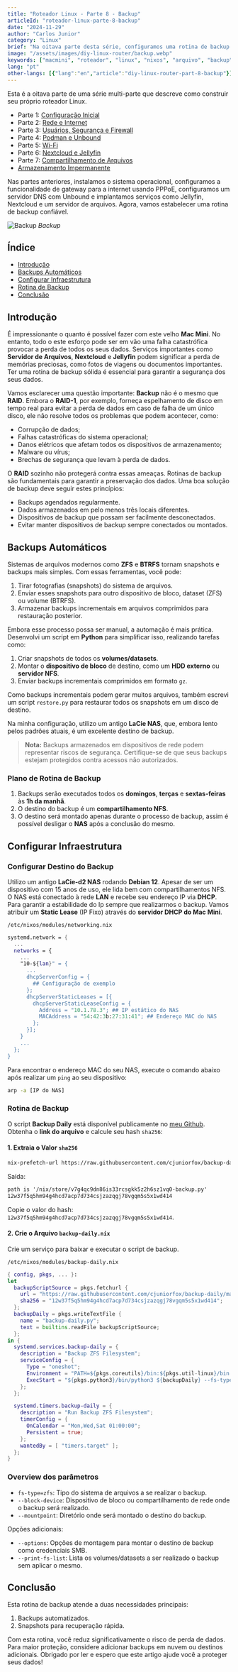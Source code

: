 ```yaml
---
title: "Roteador Linux - Parte 8 - Backup"
articleId: "roteador-linux-parte-8-backup"
date: "2024-11-29"
author: "Carlos Junior"
category: "Linux"
brief: "Na oitava parte desta série, configuramos uma rotina de backup para o nosso servidor."
image: "/assets/images/diy-linux-router/backup.webp"
keywords: ["macmini", "roteador", "linux", "nixos", "arquivo", "backup", "python", "raid", "compartilhamento", "compartilhamento-de-arquivos"]
lang: "pt"
other-langs: [{"lang":"en","article":"diy-linux-router-part-8-backup"}]
---
```


Esta é a oitava parte de uma série multi-parte que descreve como construir seu próprio roteador Linux.

- Parte 1: [Configuração Inicial](/article/roteador-linux-parte-1-configuracao-inicial)
- Parte 2: [Rede e Internet](/article/roteador-linux-parte-2-rede-e-internet)
- Parte 3: [Usuários, Segurança e Firewall](/article/roteador-linux-parte-3-usuarios-seguranca-firewall)
- Parte 4: [Podman e Unbound](/article/roteador-linux-parte-4-podman-unbound)
- Parte 5: [Wi-Fi](/article/roteador-linux-parte-5-wifi)
- Parte 6: [Nextcloud e Jellyfin](/article/roteador-linux-parte-6-nextcloud-jellyfin)
- Parte 7: [Compartilhamento de Arquivos](/article/roteador-linux-parte-7-compartilhamento-de-arquivos)
- [Armazenamento Impermanente](/article/roteador-linux-armazenamento-impermanente)

Nas partes anteriores, instalamos o sistema operacional, configuramos a funcionalidade de gateway para a internet usando PPPoE, configuramos um servidor DNS com Unbound e implantamos serviços como Jellyfin, Nextcloud e um servidor de arquivos. Agora, vamos estabelecer uma rotina de backup confiável.

![Backup](/assets/images/backup.webp)
*Backup*

## Índice

- [Introdução](#introdução)
- [Backups Automáticos](#backups-automáticos)
- [Configurar Infraestrutura](#configurar-infraestrutura)
- [Rotina de Backup](#rotina-de-backup)
- [Conclusão](#conclusão)

## Introdução

É impressionante o quanto é possível fazer com este velho **Mac Mini**. No entanto, todo o este esforço pode ser em vão uma falha catastrófica provocar a perda de todos os seus dados. Serviços importantes como **Servidor de Arquivos**, **Nextcloud** e **Jellyfin** podem significar a perda de memórias preciosas, como fotos de viagens ou documentos importantes. Ter uma rotina de backup sólida é essencial para garantir a segurança dos seus dados.

Vamos esclarecer uma questão importante: **Backup** não é o mesmo que **RAID**. Embora o **RAID-1**, por exemplo, forneça espelhamento de disco em tempo real para evitar a perda de dados em caso de falha de um único disco, ele não resolve todos os problemas que podem acontecer, como:

- Corrupção de dados;
- Falhas catastróficas do sistema operacional;
- Danos elétricos que afetam todos os dispositivos de armazenamento;
- Malware ou vírus;
- Brechas de segurança que levam à perda de dados.

O **RAID** sozinho não protegerá contra essas ameaças. Rotinas de backup são fundamentais para garantir a preservação dos dados. Uma boa solução de backup deve seguir estes princípios:

- Backups agendados regularmente.
- Dados armazenados em pelo menos três locais diferentes.
- Dispositivos de backup que possam ser facilmente desconectados.
- Evitar manter dispositivos de backup sempre conectados ou montados.

## Backups Automáticos

Sistemas de arquivos modernos como **ZFS** e **BTRFS** tornam snapshots e backups mais simples. Com essas ferramentas, você pode:

1. Tirar fotografias (snapshots) do sistema de arquivos.
2. Enviar esses snapshots para outro dispositivo de bloco, dataset (ZFS) ou volume (BTRFS).
3. Armazenar backups incrementais em arquivos comprimidos para restauração posterior.

Embora esse processo possa ser manual, a automação é mais prática. Desenvolvi um script em **Python** para simplificar isso, realizando tarefas como:

1. Criar snapshots de todos os **volumes/datasets**.
2. Montar o **dispositivo de bloco** de destino, como um **HDD externo** ou **servidor NFS**.
3. Enviar backups incrementais comprimidos em formato `gz`.

Como backups incrementais podem gerar muitos arquivos, também escrevi um script `restore.py` para restaurar todos os snapshots em um disco de destino.

Na minha configuração, utilizo um antigo **LaCie NAS**, que, embora lento pelos padrões atuais, é um excelente destino de backup.

> **Nota:** Backups armazenados em dispositivos de rede podem representar riscos de segurança. Certifique-se de que seus backups estejam protegidos contra acessos não autorizados.

### Plano de Rotina de Backup

1. Backups serão executados todos os **domingos**, **terças** e **sextas-feiras** às **1h da manhã**.
2. O destino do backup é um **compartilhamento NFS**.
3. O destino será montado apenas durante o processo de backup, assim é possível desligar o **NAS** após a conclusão do mesmo.

## Configurar Infraestrutura

### Configurar Destino do Backup

Utilizo um antigo **LaCie-d2 NAS** rodando **Debian 12**. Apesar de ser um dispositivo com 15 anos de uso, ele lida bem com compartilhamentos NFS. O NAS está conectado à rede **LAN** e recebe seu endereço IP via **DHCP**. Para garantir a estabilidade do Ip sempre que realizarmos o backup. Vamos atribuir um **Static Lease** (IP Fixo) através do **servidor DHCP do Mac Mini**.

`/etc/nixos/modules/networking.nix`

```nix
systemd.network = {
  ...
  networks = {
    ...
    "10-${lan}" = {
      ...
      dhcpServerConfig = {
        ## Configuração de exemplo
      };
      dhcpServerStaticLeases = [{
        dhcpServerStaticLeaseConfig = {
          Address = "10.1.78.3"; ## IP estático do NAS
          MACAddress = "54:42:3b:27:31:41"; ## Endereço MAC do NAS
        };
      }];
    }
    ...
  };
}
```

Para encontrar o endereço MAC do seu NAS, execute o comando abaixo após realizar um `ping` ao seu dispositivo:

```bash
arp -a [IP do NAS]
```

### Rotina de Backup

O script **Backup Daily** está disponível publicamente no [meu Github](https://github.com/cjuniorfox/backup-daily). Obtenha o **link do arquivo** e calcule seu hash `sha256`:

#### 1. Extraia o Valor `sha256`

```bash
nix-prefetch-url https://raw.githubusercontent.com/cjuniorfox/backup-daily/main/opt/backup-daily/backup.py
```

Saída:

```txt
path is '/nix/store/v7g4qc9dn86is33rcsgkk5z2h6sz1vq0-backup.py'
12w37f5q5hm94g4hcd7acp7d734csjzazqgj78vgqm5s5x1wd414
```

Copie o valor do hash: `12w37f5q5hm94g4hcd7acp7d734csjzazqgj78vgqm5s5x1wd414`.

#### 2. Crie o Arquivo `backup-daily.nix`

Crie um serviço para baixar e executar o script de backup.

`/etc/nixos/modules/backup-daily.nix`

```nix
{ config, pkgs, ... }:
let
  backupScriptSource = pkgs.fetchurl {
    url = "https://raw.githubusercontent.com/cjuniorfox/backup-daily/main/opt/backup-daily/backup.py";
    sha256 = "12w37f5q5hm94g4hcd7acp7d734csjzazqgj78vgqm5s5x1wd414";
  };
  backupDaily = pkgs.writeTextFile {
    name = "backup-daily.py";
    text = builtins.readFile backupScriptSource;
  }; 
in {
  systemd.services.backup-daily = {
    description = "Backup ZFS Filesystem";
    serviceConfig = {
      Type = "oneshot";
      Environment = "PATH=${pkgs.coreutils}/bin:${pkgs.util-linux}/bin:${pkgs.zfs}/bin:${pkgs.bash}/bin:${pkgs.pv}/bin:${pkgs.pigz}/bin";
      ExecStart = "${pkgs.python3}/bin/python3 ${backupDaily} --fs-type=zfs --block-device 10.1.18.3:/srv/Files --mountpoint /tmp/_backup";
    };
  };

  systemd.timers.backup-daily = {
    description = "Run Backup ZFS Filesystem";
    timerConfig = {
      OnCalendar = "Mon,Wed,Sat 01:00:00";
      Persistent = true;
    };
    wantedBy = [ "timers.target" ];
  };
}
```

### Overview dos parâmetros

- `fs-type=zfs`: Tipo do sistema de arquivos a se realizar o backup.
- `--block-device`: Dispositivo de bloco ou compartilhamento de rede onde o backup será realizado.
- `--mountpoint`: Diretório onde será montado o destino do backup.

Opções adicionais:

- `--options`: Opções de montagem para montar o destino de backup como credenciais SMB.
- `--print-fs-list`: Lista os volumes/datasets a ser realizado o backup sem aplicar o mesmo.

## Conclusão

Esta rotina de backup atende a duas necessidades principais:

1. Backups automatizados.
2. Snapshots para recuperação rápida.

Com esta rotina, você reduz significativamente o risco de perda de dados. Para maior proteção, considere adicionar backups em nuvem ou destinos adicionais. Obrigado por ler e espero que este artigo ajude você a proteger seus dados!

